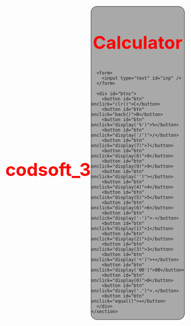 # codsoft_3
<!DOCTYPE html>
<html lang="en">
  <head>
    <meta charset="UTF-8" />
    <meta http-equiv="X-UA-Compatible" content="IE=edge" />
    <meta name="viewport" content="width=device-width, initial-scale=1.0" />
    <title>CALCULATOR</title>
    <link rel="stylesheet" href="./calculator.css" />
  </head>

  <body>
    <section>
      <h1>Calculator</h1>

      <form>
        <input type="text" id="inp" />
      </form>

      <div id="btns">
        <button id="btn" onclick="clr()">C</button>
        <button id="btn" onclick="back()">B</button>
        <button id="btn" onclick="display('%')">%</button>
        <button id="btn" onclick="display('/')">/</button>
        <button id="btn" onclick="display(7)">7</button>
        <button id="btn" onclick="display(8)">8</button>
        <button id="btn" onclick="display(9)">9</button>
        <button id="btn" onclick="display('')"></button>
        <button id="btn" onclick="display(4)">4</button>
        <button id="btn" onclick="display(5)">5</button>
        <button id="btn" onclick="display(6)">6</button>
        <button id="btn" onclick="display('-')">-</button>
        <button id="btn" onclick="display(1)">1</button>
        <button id="btn" onclick="display(2)">2</button>
        <button id="btn" onclick="display(3)">3</button>
        <button id="btn" onclick="display('+')">+</button>
        <button id="btn" onclick="display('00')">00</button>
        <button id="btn" onclick="display(0)">0</button>
        <button id="btn" onclick="display('.')">.</button>
        <button id="btn" onclick="equal()">=</button>
      </div>
    </section>
  </body>
  <style>
    * {
      padding: 0;
      margin: 0;
      box-sizing: border-box;
    }
    body {
      width: 100vw;
      height: 100vh;
      display: flex;
      align-items: center;
      justify-content: center;
      align-content: center;
    }
    section {
      display: flex;
      align-items: center;
      justify-content: center;
      align-content: center;
      flex-direction: column;
      border: 1px solid;
      background-color: darkgray;
      border-radius: 1rem;
    }
    #btns {
      display: grid;
      grid-template-columns: repeat(4, 1fr);
      padding: 1rem;
      gap: 10px;
    }
    #btn {
      padding: 1rem;
      font-size: 1.2rem;
      border-radius: 1rem;
      border: 0px;
    }
    #inp {
      width: 15rem;
      height: 3rem;
    }
    h1 {
      padding-bottom: 2rem;
      color: red;
      font-size: 3rem;
    }
    #btn:hover {
      background-color: orange;
      border: 0px;
    }
    #inp {
      font-size: 1.5rem;
    }
  </style>
  <script>
    var input = document.getElementById("inp");
    var btn = document.getElementById("btn");
    function display(num) {
      input.value = input.value + num;
    }
    function clr() {
      input.value = "";
    }
    function equal() {
      input.value = eval(inp.value);
    }
    function back() {
      input.value = input.value.slice(0, -1);
    }
  </script>
</html>
